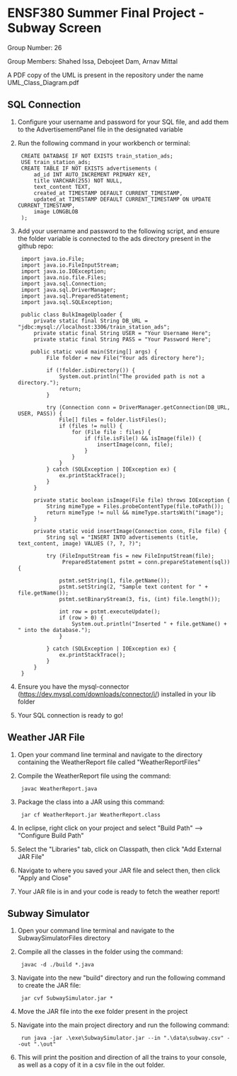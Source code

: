 # ENSF380 Summer Final Project - Subway Screen 
 Group Number: 26
 
 Group Members: Shahed Issa, Debojeet Dam, Arnav Mittal
 
 A PDF copy of the UML is present in the repository under the name UML_Class_Diagram.pdf
 
## SQL Connection
1) Configure your username and password for your SQL file, and add them to the AdvertisementPanel file in the designated variable

2) Run the following command in your workbench or terminal:
	
		CREATE DATABASE IF NOT EXISTS train_station_ads;
		USE train_station_ads;
		CREATE TABLE IF NOT EXISTS advertisements (
		    ad_id INT AUTO_INCREMENT PRIMARY KEY,
		    title VARCHAR(255) NOT NULL,
		    text_content TEXT,
		    created_at TIMESTAMP DEFAULT CURRENT_TIMESTAMP,
		    updated_at TIMESTAMP DEFAULT CURRENT_TIMESTAMP ON UPDATE CURRENT_TIMESTAMP,
		    image LONGBLOB
		);
		
3) Add your username and password to the following script, and ensure the folder variable is connected to the ads directory present in the github repo:
	
		import java.io.File;
		import java.io.FileInputStream;
		import java.io.IOException;
		import java.nio.file.Files;
		import java.sql.Connection;
		import java.sql.DriverManager;
		import java.sql.PreparedStatement;
		import java.sql.SQLException;
		
		public class BulkImageUploader {
		    private static final String DB_URL = "jdbc:mysql://localhost:3306/train_station_ads";
		    private static final String USER = "Your Username Here"; 
		    private static final String PASS = "Your Password Here";

		   public static void main(String[] args) {
		        File folder = new File("Your ads directory here"); 
		
		        if (!folder.isDirectory()) {
		            System.out.println("The provided path is not a directory.");
		            return;
		        }
		
		        try (Connection conn = DriverManager.getConnection(DB_URL, USER, PASS)) {
		            File[] files = folder.listFiles();
		            if (files != null) {
		                for (File file : files) {
		                    if (file.isFile() && isImage(file)) {
		                        insertImage(conn, file);
		                    }
		                }
		            }
		        } catch (SQLException | IOException ex) {
		            ex.printStackTrace();
		        }
		    }
		
		    private static boolean isImage(File file) throws IOException {
		        String mimeType = Files.probeContentType(file.toPath());
		        return mimeType != null && mimeType.startsWith("image");
		    }
		
		    private static void insertImage(Connection conn, File file) {
		        String sql = "INSERT INTO advertisements (title, text_content, image) VALUES (?, ?, ?)";
		
		        try (FileInputStream fis = new FileInputStream(file);
		             PreparedStatement pstmt = conn.prepareStatement(sql)) {
		
		            pstmt.setString(1, file.getName());
		            pstmt.setString(2, "Sample text content for " + file.getName());
		            pstmt.setBinaryStream(3, fis, (int) file.length());
		
		            int row = pstmt.executeUpdate();
		            if (row > 0) {
		                System.out.println("Inserted " + file.getName() + " into the database.");
		            }
		
		        } catch (SQLException | IOException ex) {
		            ex.printStackTrace();
		        }
		    }
		}

4) Ensure you have the mysql-connector (https://dev.mysql.com/downloads/connector/j/) installed in your lib folder

5) Your SQL connection is ready to go!

		

## Weather JAR File 
1) Open your command line terminal and navigate to the directory containing the WeatherReport file called "WeatherReportFiles"

2) Compile the WeatherReport file using the command: 

		javac WeatherReport.java

3) Package the class into a JAR using this command: 

		jar cf WeatherReport.jar WeatherReport.class

4) In eclipse, right click on your project and select "Build Path" --> "Configure Build Path"

5) Select the "Libraries" tab, click on Classpath, then click "Add External JAR File"

6) Navigate to where you saved your JAR file and select then, then click "Apply and Close"

7) Your JAR file is in and your code is ready to fetch the weather report!
	

## Subway Simulator
1) Open your command line terminal and navigate to the SubwaySimulatorFiles directory 

2) Compile all the classes in the folder using the command: 
	
		javac -d ./build *.java

3) Navigate into the new "build" directory and run the following command to create the JAR file:

		jar cvf SubwaySimulator.jar *
	
4) Move the JAR file into the exe folder present in the project

5) Navigate into the main project directory and run the following command:

		run java -jar .\exe\SubwaySimulator.jar --in ".\data\subway.csv" --out ".\out"
	
6) This will print the position and direction of all the trains to your console, as well as a copy of it in a csv file in the out folder.